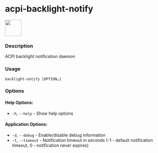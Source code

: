# acpi-backlight-notify

<a href="https://aur.archlinux.org/packages/xbacklight-notify/"><img src="https://raw.githubusercontent.com/themix-project/oomox/master/packaging/download_aur.png" height="54"></a>

### Description
ACPI backlight notification daemon

### Usage

```
backlight-notify [OPTION…]
```

### Options

#### Help Options:
* `-h`, `--help` - Show help options

#### Application Options:
* `-d`, `--debug` - Enable/disable debug information
* `-t`, `--timeout` - Notification timeout in seconds (-1 - default notification timeout, 0 - notification never expires)

